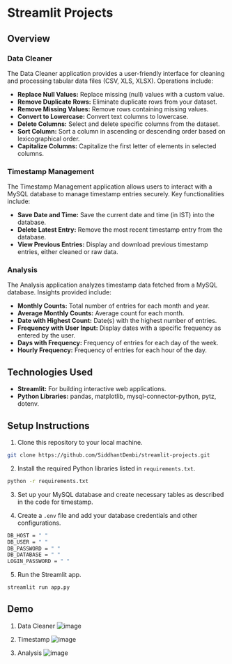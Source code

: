 # Streamlit Projects

## Overview

### Data Cleaner
The Data Cleaner application provides a user-friendly interface for cleaning and processing tabular data files (CSV, XLS, XLSX). Operations include:
- **Replace Null Values:** Replace missing (null) values with a custom value.
- **Remove Duplicate Rows:** Eliminate duplicate rows from your dataset.
- **Remove Missing Values:** Remove rows containing missing values.
- **Convert to Lowercase:** Convert text columns to lowercase.
- **Delete Columns:** Select and delete specific columns from the dataset.
- **Sort Column:** Sort a column in ascending or descending order based on lexicographical order.
- **Capitalize Columns:** Capitalize the first letter of elements in selected columns.

### Timestamp Management
The Timestamp Management application allows users to interact with a MySQL database to manage timestamp entries securely. Key functionalities include:
- **Save Date and Time:** Save the current date and time (in IST) into the database.
- **Delete Latest Entry:** Remove the most recent timestamp entry from the database.
- **View Previous Entries:** Display and download previous timestamp entries, either cleaned or raw data.

### Analysis
The Analysis application analyzes timestamp data fetched from a MySQL database. Insights provided include:
- **Monthly Counts:** Total number of entries for each month and year.
- **Average Monthly Counts:** Average count for each month.
- **Date with Highest Count:** Date(s) with the highest number of entries.
- **Frequency with User Input:** Display dates with a specific frequency as entered by the user.
- **Days with Frequency:** Frequency of entries for each day of the week.
- **Hourly Frequency:** Frequency of entries for each hour of the day.

## Technologies Used
- **Streamlit:** For building interactive web applications.
- **Python Libraries:** pandas, matplotlib, mysql-connector-python, pytz, dotenv.

## Setup Instructions

1. Clone this repository to your local machine.
````bash
git clone https://github.com/SiddhantDembi/streamlit-projects.git
````

2. Install the required Python libraries listed in `requirements.txt`.
````bash
python -r requirements.txt
````

3. Set up your MySQL database and create necessary tables as described in the code for timestamp.
   
4. Create a `.env` file and add your database credentials and other configurations.
````bash
DB_HOST = " "
DB_USER = " "
DB_PASSWORD = " "
DB_DATABASE = " "
LOGIN_PASSWORD = " "
````
5. Run the Streamlit app.
````bash
streamlit run app.py
````

## Demo
1. Data Cleaner
![image](https://github.com/SiddhantDembi/streamlit-projects/assets/106478699/b8fd3435-3e02-4c2f-a69a-c0a65fcc165d)

2. Timestamp
![image](https://github.com/SiddhantDembi/streamlit-projects/assets/106478699/c5a2c54d-052b-43db-9cb3-88961e193c05)

3. Analysis
![image](https://github.com/SiddhantDembi/streamlit-projects/assets/106478699/1e6a61b2-0812-499f-a775-39e1f6aa7363)

